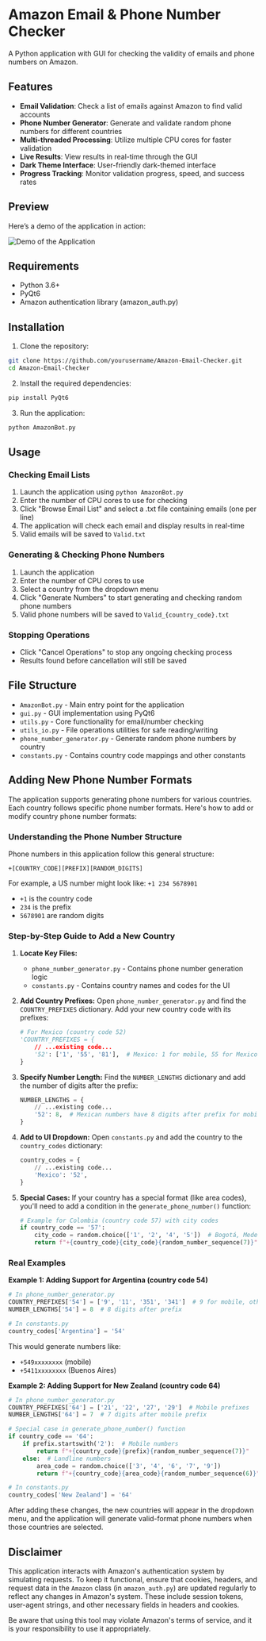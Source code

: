 # Amazon Email & Phone Number Checker

A Python application with GUI for checking the validity of emails and phone numbers on Amazon.

## Features

- **Email Validation**: Check a list of emails against Amazon to find valid accounts
- **Phone Number Generator**: Generate and validate random phone numbers for different countries
- **Multi-threaded Processing**: Utilize multiple CPU cores for faster validation
- **Live Results**: View results in real-time through the GUI
- **Dark Theme Interface**: User-friendly dark-themed interface
- **Progress Tracking**: Monitor validation progress, speed, and success rates

## Preview

Here’s a demo of the application in action:

![Demo of the Application](AmazonGif.gif)

## Requirements

- Python 3.6+
- PyQt6
- Amazon authentication library (amazon_auth.py)

## Installation

1. Clone the repository:
```bash
git clone https://github.com/yourusername/Amazon-Email-Checker.git
cd Amazon-Email-Checker
```

2. Install the required dependencies:
```bash
pip install PyQt6
```

3. Run the application:
```bash
python AmazonBot.py
```

## Usage

### Checking Email Lists

1. Launch the application using `python AmazonBot.py`
2. Enter the number of CPU cores to use for checking
3. Click "Browse Email List" and select a .txt file containing emails (one per line)
4. The application will check each email and display results in real-time
5. Valid emails will be saved to `Valid.txt`

### Generating & Checking Phone Numbers

1. Launch the application 
2. Enter the number of CPU cores to use
3. Select a country from the dropdown menu
4. Click "Generate Numbers" to start generating and checking random phone numbers
5. Valid phone numbers will be saved to `Valid_{country_code}.txt`

### Stopping Operations

- Click "Cancel Operations" to stop any ongoing checking process
- Results found before cancellation will still be saved

## File Structure

- `AmazonBot.py` - Main entry point for the application
- `gui.py` - GUI implementation using PyQt6
- `utils.py` - Core functionality for email/number checking
- `utils_io.py` - File operations utilities for safe reading/writing
- `phone_number_generator.py` - Generate random phone numbers by country
- `constants.py` - Contains country code mappings and other constants

## Adding New Phone Number Formats

The application supports generating phone numbers for various countries. Each country follows specific phone number formats. Here's how to add or modify country phone number formats:

### Understanding the Phone Number Structure

Phone numbers in this application follow this general structure:
```
+[COUNTRY_CODE][PREFIX][RANDOM_DIGITS]
```

For example, a US number might look like: `+1 234 5678901`
- `+1` is the country code
- `234` is the prefix
- `5678901` are random digits

### Step-by-Step Guide to Add a New Country

1. **Locate Key Files:**
   - `phone_number_generator.py` - Contains phone number generation logic
   - `constants.py` - Contains country names and codes for the UI

2. **Add Country Prefixes:**
   Open `phone_number_generator.py` and find the `COUNTRY_PREFIXES` dictionary. Add your new country code with its prefixes:

   ```python
   # For Mexico (country code 52)
   'COUNTRY_PREFIXES = {
       // ...existing code...
       '52': ['1', '55', '81'],  # Mexico: 1 for mobile, 55 for Mexico City, 81 for Monterrey
   }
   ```

3. **Specify Number Length:**
   Find the `NUMBER_LENGTHS` dictionary and add the number of digits after the prefix:

   ```python
   NUMBER_LENGTHS = {
       // ...existing code...
       '52': 8,  # Mexican numbers have 8 digits after prefix for mobile
   }
   ```

4. **Add to UI Dropdown:**
   Open `constants.py` and add the country to the `country_codes` dictionary:

   ```python
   country_codes = {
       // ...existing code...
       'Mexico': '52',
   }
   ```

5. **Special Cases:**
   If your country has a special format (like area codes), you'll need to add a condition in the `generate_phone_number()` function:

   ```python
   # Example for Colombia (country code 57) with city codes
   if country_code == '57':
       city_code = random.choice(['1', '2', '4', '5'])  # Bogotá, Medellín, Cali, Barranquilla
       return f"+{country_code}{city_code}{random_number_sequence(7)}"
   ```

### Real Examples

**Example 1: Adding Support for Argentina (country code 54)**

```python
# In phone_number_generator.py
COUNTRY_PREFIXES['54'] = ['9', '11', '351', '341']  # 9 for mobile, others for city codes
NUMBER_LENGTHS['54'] = 8  # 8 digits after prefix

# In constants.py
country_codes['Argentina'] = '54'
```

This would generate numbers like:
- `+549xxxxxxxx` (mobile)
- `+5411xxxxxxxx` (Buenos Aires)

**Example 2: Adding Support for New Zealand (country code 64)**

```python
# In phone_number_generator.py
COUNTRY_PREFIXES['64'] = ['21', '22', '27', '29']  # Mobile prefixes
NUMBER_LENGTHS['64'] = 7  # 7 digits after mobile prefix

# Special case in generate_phone_number() function
if country_code == '64':
    if prefix.startswith('2'):  # Mobile numbers
        return f"+{country_code}{prefix}{random_number_sequence(7)}"
    else:  # Landline numbers
        area_code = random.choice(['3', '4', '6', '7', '9'])
        return f"+{country_code}{area_code}{random_number_sequence(6)}"

# In constants.py
country_codes['New Zealand'] = '64'
```

After adding these changes, the new countries will appear in the dropdown menu, and the application will generate valid-format phone numbers when those countries are selected.

## Disclaimer

This application interacts with Amazon's authentication system by simulating requests. To keep it functional, ensure that cookies, headers, and request data in the `Amazon` class (in `amazon_auth.py`) are updated regularly to reflect any changes in Amazon's system. These include session tokens, user-agent strings, and other necessary fields in headers and cookies.

Be aware that using this tool may violate Amazon's terms of service, and it is your responsibility to use it appropriately.
